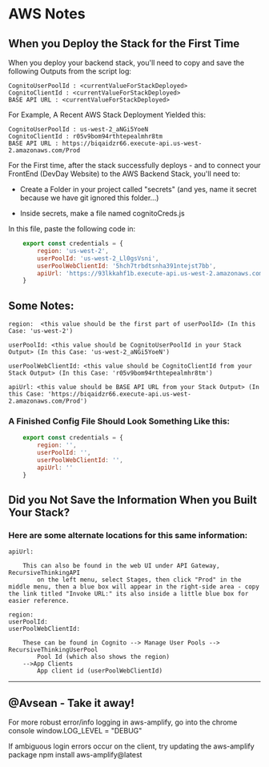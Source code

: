 # AWS Notes

## When you Deploy the Stack for the First Time

When you deploy your backend stack, you'll need to copy and save the following Outputs from the script log:

    CognitoUserPoolId : <currentValueForStackDeployed>
    CognitoClientId : <currentValueForStackDeployed>
    BASE API URL : <currentValueForStackDeployed>

For Example, A Recent AWS Stack Deployment Yielded this:

    CognitoUserPoolId : us-west-2_aNGi5YoeN
    CognitoClientId : r05v9bom94rthtepealmhr8tm
    BASE API URL : https://biqaidzr66.execute-api.us-west-2.amazonaws.com/Prod

For the First time, after the stack successfully deploys - and to connect your FrontEnd (DevDay Website) to the AWS Backend Stack, you'll need to:

- Create a Folder in your project called "secrets" (and yes, name it secret because we have git ignored this folder...)

- Inside secrets, make a file named cognitoCreds.js

In this file, paste the following code in: 

```javascript
    export const credentials = {
        region: 'us-west-2',
        userPoolId: 'us-west-2_Ll0gsVsni',
        userPoolWebClientId: '5hch7trbdtsnha391ntejst7bb',
        apiUrl: 'https://93lkkahf1b.execute-api.us-west-2.amazonaws.com/Prod'
    }
```

## Some Notes:
    
    region:  <this value should be the first part of userPoolId> (In this Case: 'us-west-2')

    userPoolId: <this value should be CognitoUserPoolId in your Stack Output> (In this Case: 'us-west-2_aNGi5YoeN')
    
    userPoolWebClientId: <this value should be CognitoClientId from your Stack Output> (In this Case: 'r05v9bom94rthtepealmhr8tm')
    
    apiUrl: <this value should be BASE API URL from your Stack Output> (In this Case: 'https://biqaidzr66.execute-api.us-west-2.amazonaws.com/Prod')
    
### A Finished Config File Should Look Something Like this:

```javascript
    export const credentials = {
        region: '',
        userPoolId: '',
        userPoolWebClientId: '',
        apiUrl: ''
    }
```

## Did you Not Save the Information When you Built Your Stack?

### Here are some alternate locations for this same information:

    apiUrl:

        This can also be found in the web UI under API Gateway, RecursiveThinkingAPI
            on the left menu, select Stages, then click "Prod" in the middle menu, then a blue box will appear in the right-side area - copy the link titled "Invoke URL:" its also inside a little blue box for easier reference.
    
    region:
    userPoolId:
    userPoolWebClientId:

        These can be found in Cognito --> Manage User Pools --> RecursiveThinkingUserPool
            Pool Id (which also shows the region)
        -->App Clients
            App client id (userPoolWebClientId)
--------------------------------------------------------------------------

## @Avsean - Take it away!

For more robust error/info logging in aws-amplify, go into the chrome console
    window.LOG_LEVEL = "DEBUG"

If ambiguous login errors occur on the client, try updating the aws-amplify package
    npm install aws-amplify@latest
    